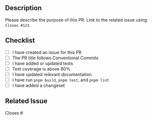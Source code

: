 ## Description

Please describe the purpose of this PR. Link to the related issue using `Closes #123`.

## Checklist

- [ ] I have created an issue for this PR
- [ ] The PR title follows Conventional Commits
- [ ] I have added or updated tests
- [ ] Test coverage is above 80%
- [ ] I have updated relevant documentation
- [ ] I have run `pnpm build`, `pnpm test`, and `pnpm lint`
- [ ] I have added a changeset

## Related Issue

Closes #
